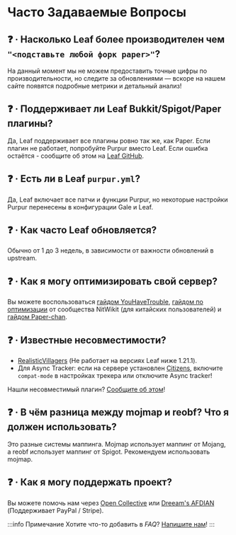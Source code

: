 # Часто Задаваемые Вопросы

## ❓ · Насколько Leaf более производителен чем `"<подставьте любой форк paper>"`?
На данный момент мы не можем предоставить точные цифры по производительности, но следите за обновлениями — вскоре на нашем сайте появятся подробные метрики и детальный анализ!

## ❓ · Поддерживает ли Leaf Bukkit/Spigot/Paper плагины?
Да, Leaf поддерживает все плагины ровно так же, как Paper. Если плагин не работает, попробуйте Purpur вместо Leaf. Если ошибка остаётся - сообщите об этом на [Leaf GitHub](https://github.com/Winds-Studio/Leaf/issues/new/choose).

## ❓ · Есть ли в Leaf `purpur.yml`?
Да, Leaf включает все патчи и функции Purpur, но некоторые настройки Purpur перенесены в конфигурации Gale и Leaf.

## ❓ · Как часто Leaf обновляется?
Обычно от 1 до 3 недель, в зависимости от важности обновлений в upstream.

## ❓ · Как я могу оптимизировать свой сервер?
Вы можете воспользоваться [гайдом YouHaveTrouble](https://github.com/YouHaveTrouble/minecraft-optimization), [гайдом по оптимизации](https://nitwikit.8aka.org/Java/optimize/) от сообщества NitWikit (для китайских пользователей) и [гайдом Paper-chan](https://paper-chan.moe/paper-optimization/).

## ❓ · Известные несовместимости?
* [RealisticVillagers](https://www.spigotmc.org/resources/realisticvillagers.105055) (Не работает на версиях Leaf ниже 1.21.1).
* Для Async Tracker: если на сервере установлен [Citizens](https://www.spigotmc.org/resources/citizens.13811), включите `compat-mode` в настройках трекера или отключите Async tracker!

Нашли несовместимый плагин? [Сообщите об этом](https://github.com/Winds-Studio/Leaf/issues/new/choose)!

## ❓ · В чём разница между mojmap и reobf? Что я должен использовать?
Это разные системы маппинга. Mojmap использует маппинг от Mojang, а reobf использует маппинг от Spigot. Рекомендуем использовать mojmap.

## ❓ · Как я могу поддержать проект?
Вы можете помочь нам через [Open Collective](https://opencollective.com/Winds-Studio) или [Dreeam's AFDIAN](https://afdian.com/a/Dreeam) (Поддерживает PayPal / Stripe).

:::info Примечание
Хотите что-то добавить в *FAQ*? [Напишите нам](index.md#📫-contact)!
:::
